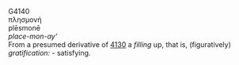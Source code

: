 <body>
  <p>G4140<br>  πλησμονή  <br> plēsmonē  <br><i>place-mon-ay‘ </i><br>From a presumed derivative of <a href="g4130.htm">4130</a>  a <i>filling</i> up, that is, (figuratively) <i>gratification:</i> - satisfying.<br></p>
 </body>